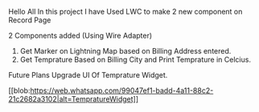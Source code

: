 Hello All
In this project I have Used LWC to make 2 new component on Record Page 

2 Components added (Using Wire Adapter)
1) Get Marker on Lightning Map based on Billing Address entered.
2) Get Temprature Based on Billing City and Print Temprature in Celcius.

Future Plans 
Upgrade UI Of Temprature Widget.

[[blob:https://web.whatsapp.com/99047ef1-badd-4a11-88c2-21c2682a3102|alt=TempratureWidget]]
